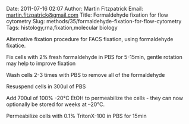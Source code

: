 Date: 2011-07-16 02:07
Author: Martin Fitzpatrick
Email: martin.fitzpatrick@gmail.com
Title: Formaldehyde fixation for flow cytometry
Slug: methods/35/formaldehyde-fixation-for-flow-cytometry
Tags: histology,rna,fixation,molecular biology

Alternative fixation procedure for FACS fixation, using formaldehyde fixatice.









Fix cells with 2% fresh formaldehyde in PBS for 5-15min, gentle rotation may
help to improve fixation



Wash cells 2-3 times with PBS to remove all of the formaldehyde



Resuspend cells in 300ul of PBS 



Add 700ul of 100% -20°C EtOH to permeabilize the cells - they can now optionally be stored for weeks at –20°C.



Permeabilize cells with 0.1% TritonX-100 in PBS for 15min





